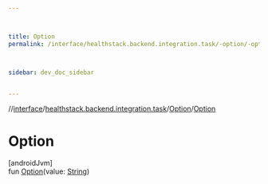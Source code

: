 ```yaml
---



title: Option
permalink: /interface/healthstack.backend.integration.task/-option/-option.html



sidebar: dev_doc_sidebar


---
```




//[interface](/bi_interface.html)/[healthstack.backend.integration.task](../index.html)/[Option](index.html)/[Option](-option.html)



# Option



[androidJvm]\
fun [Option](-option.html)(value: [String](https://kotlinlang.org/api/latest/jvm/stdlib/kotlin/-string/index.html))






